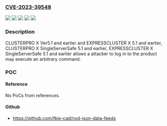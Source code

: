 ### [CVE-2023-39548](https://cve.mitre.org/cgi-bin/cvename.cgi?name=CVE-2023-39548)
![](https://img.shields.io/static/v1?label=Product&message=CLUSTERPRO%20X%20(EXPRESSCLUSTER%20X)&color=blue)
![](https://img.shields.io/static/v1?label=Product&message=CLUSTERPRO%20X%20SingleServerSafe%20(EXPRESSCLUSTER%20X%20SingleServerSafe)&color=blue)
![](https://img.shields.io/static/v1?label=Version&message=1.0%2C%202.0%202.1%2C%203.0%2C%203.1%2C%203.2%2C%204.0%2C%204.1%2C%204.2%2C%205.0%20and%205.0%20&color=brightgreen)
![](https://img.shields.io/static/v1?label=Version&message=1.0%2C%202.0%202.1%2C%203.0%2C%203.1%2C%203.2%2C%204.0%2C%204.1%2C%204.2%2C%205.0%20and%205.1%20&color=brightgreen)
![](https://img.shields.io/static/v1?label=Vulnerability&message=CWE-434%20Unrestricted%20upload%20of%20file%20with%20dangerous%20type&color=brightgreen)

### Description

CLUSTERPRO X Ver5.1 and earlier and EXPRESSCLUSTER X 5.1 and earlier, CLUSTERPRO X SingleServerSafe 5.1 and earlier, EXPRESSCLUSTER X SingleServerSafe 5.1 and earlier allows a attacker to log in to the product may execute an arbitrary command.

### POC

#### Reference
No PoCs from references.

#### Github
- https://github.com/fkie-cad/nvd-json-data-feeds

